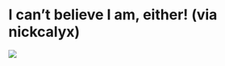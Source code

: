 <!--
id: 211843
link: http://tumblr.atmos.org/post/211843/i-cant-believe-i-am-either-via-nickcalyx
slug: i-cant-believe-i-am-either-via-nickcalyx
date: Sun Mar 18 2007 19:42:09 GMT-0700 (PDT)
publish: 2007-03-018
tags: 
title: I can&#8217;t believe I am, either! (via nickcalyx)
-->


I can&#8217;t believe I am, either! (via nickcalyx)
===================================================

![](http://31.media.tumblr.com/211843_500.jpg)

